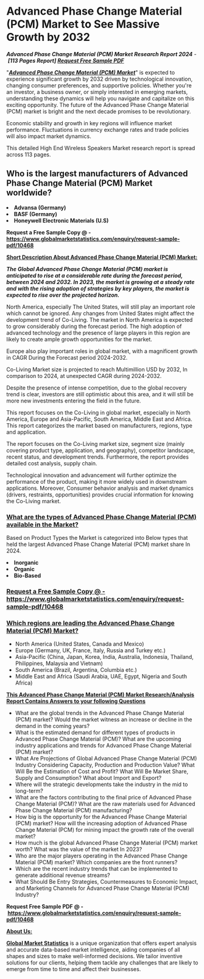 <h1>Advanced Phase Change Material (PCM) Market to See Massive Growth by 2032</h1><p><em><strong>Advanced Phase Change Material (PCM) Market Research Report 2024</strong></em>&nbsp;-&nbsp;<em><strong>[113 Pages Report] </strong></em><em><strong><a href="https://www.globalmarketstatistics.com/enquiry/request-sample-pdf/10468">Request Free Sample PDF</a></strong></em></p><p>"<a style="font-style: italic; font-weight: bold;" href="https://www.globalmarketstatistics.com/market-reports/advanced-phase-change-material-pcm-market-10468">Advanced Phase Change Material (PCM) Market</a>" is expected to experience significant growth by 2032 driven by technological innovation, changing consumer preferences, and supportive policies. Whether you're an investor, a business owner, or simply interested in emerging markets, understanding these dynamics will help you navigate and capitalize on this exciting opportunity. The future of the&nbsp;Advanced Phase Change Material (PCM) market is bright and the next decade promises to be revolutionary.</p><p>Economic stability and growth in key regions will influence market performance. Fluctuations in currency exchange rates and trade policies will also impact market dynamics.</p><p>This detailed&nbsp;High End Wireless Speakers Market research report is spread across 113 pages.</p><h2><strong>Who is the largest manufacturers of Advanced Phase Change Material (PCM) Market worldwide?</strong></h2><p><strong><li>Advansa (Germany)<li>BASF (Germany)<li>Honeywell Electronic Materials (U.S)</strong></p><p><strong>Request a Free Sample Copy @ - <a href="https://www.globalmarketstatistics.com/enquiry/request-sample-pdf/10468">https://www.globalmarketstatistics.com/enquiry/request-sample-pdf/10468</a></strong></p><p><strong><u>Short Description About Advanced Phase Change Material (PCM) Market:</u></strong></p><p><strong><em>The Global Advanced Phase Change Material (PCM) market is anticipated to rise at a considerable rate during the forecast period, between 2024 and 2032. In 2023, the market is growing at a steady rate and with the rising adoption of strategies by key players, the market is expected to rise over the projected horizon.</em></strong></p><p>North America, especially The United States, will still play an important role which cannot be ignored. Any changes from United States might affect the development trend of Co-Living. The market in North America is expected to grow considerably during the forecast period. The high adoption of advanced technology and the presence of large players in this region are likely to create ample growth opportunities for the market.</p><p>Europe also play important roles in global market, with a magnificent growth in CAGR During the Forecast period 2024-2032.</p><p>Co-Living Market size is projected to reach Multimillion USD by 2032, In comparison to 2024, at unexpected CAGR during 2024-2032.</p><p>Despite the presence of intense competition, due to the global recovery trend is clear, investors are still optimistic about this area, and it will still be more new investments entering the field in the future.</p><p>This report focuses on the Co-Living in global market, especially in North America, Europe and Asia-Pacific, South America, Middle East and Africa. This report categorizes the market based on manufacturers, regions, type and application.</p><p>The report focuses on the Co-Living market size, segment size (mainly covering product type, application, and geography), competitor landscape, recent status, and development trends. Furthermore, the report provides detailed cost analysis, supply chain.</p><p>Technological innovation and advancement will further optimize the performance of the product, making it more widely used in downstream applications. Moreover, Consumer behavior analysis and market dynamics (drivers, restraints, opportunities) provides crucial information for knowing the Co-Living market.</p><h3 class="rank-math-question "><span style="text-decoration: underline;">What are the types of Advanced Phase Change Material (PCM) available in the Market?</span></h3><p>Based on Product Types the Market is categorized into Below types that held the largest Advanced Phase Change Material (PCM) market share In 2024.</p><p><strong><li>Inorganic<li>Organic<li>Bio-Based</strong></p><h3 class="rank-math-question "><span style="text-decoration: underline;">Request a Free Sample Copy @ - <a href="https://www.globalmarketstatistics.com/enquiry/request-sample-pdf/10468">https://www.globalmarketstatistics.com/enquiry/request-sample-pdf/10468</a></span></h3><h3 class="rank-math-question "><span style="text-decoration: underline;">Which regions are leading the Advanced Phase Change Material (PCM) Market?</span></h3><ul><li>North America (United States, Canada and Mexico)</li><li>Europe (Germany, UK, France, Italy, Russia and Turkey etc.)</li><li>Asia-Pacific (China, Japan, Korea, India, Australia, Indonesia, Thailand, Philippines, Malaysia and Vietnam)</li><li>South America (Brazil, Argentina, Columbia etc.)</li><li>Middle East and Africa (Saudi Arabia, UAE, Egypt, Nigeria and South Africa)</li></ul><p><strong><u>This Advanced Phase Change Material (PCM) Market Research/Analysis Report Contains Answers to your following Questions</u></strong></p><ul><li>What are the global trends in the Advanced Phase Change Material (PCM) market? Would the market witness an increase or decline in the demand in the coming years?</li><li>What is the estimated demand for different types of products in Advanced Phase Change Material (PCM)? What are the upcoming industry applications and trends for Advanced Phase Change Material (PCM) market?</li><li>What Are Projections of Global Advanced Phase Change Material (PCM) Industry Considering Capacity, Production and Production Value? What Will Be the Estimation of Cost and Profit? What Will Be Market Share, Supply and Consumption? What about Import and Export?</li><li>Where will the strategic developments take the industry in the mid to long-term?</li><li>What are the factors contributing to the final price of Advanced Phase Change Material (PCM)? What are the raw materials used for Advanced Phase Change Material (PCM) manufacturing?</li><li>How big is the opportunity for the Advanced Phase Change Material (PCM) market? How will the increasing adoption of Advanced Phase Change Material (PCM) for mining impact the growth rate of the overall market?</li><li>How much is the global Advanced Phase Change Material (PCM) market worth? What was the value of the market In 2023?</li><li>Who are the major players operating in the Advanced Phase Change Material (PCM) market? Which companies are the front runners?</li><li>Which are the recent industry trends that can be implemented to generate additional revenue streams?</li><li>What Should Be Entry Strategies, Countermeasures to Economic Impact, and Marketing Channels for Advanced Phase Change Material (PCM) Industry?</li></ul><p><strong>Request Free Sample PDF @ -&nbsp;<a href="https://www.globalmarketstatistics.com/enquiry/request-sample-pdf/10468">https://www.globalmarketstatistics.com/enquiry/request-sample-pdf/10468</a></strong></p><p><strong><u>About Us:</u></strong></p><p><strong><a href="https://www.globalmarketstatistics.com/">Global Market Statistics</a></strong> is a unique organization that offers expert analysis and accurate data-based market intelligence, aiding companies of all shapes and sizes to make well-informed decisions. We tailor inventive solutions for our clients, helping them tackle any challenges that are likely to emerge from time to time and affect their businesses.</p>
